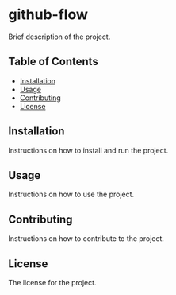 # github-flow

Brief description of the project.

## Table of Contents

- [Installation](#installation)
- [Usage](#usage)
- [Contributing](#contributing)
- [License](#license)

## Installation

Instructions on how to install and run the project.

## Usage

Instructions on how to use the project.

## Contributing

Instructions on how to contribute to the project.

## License

The license for the project.
